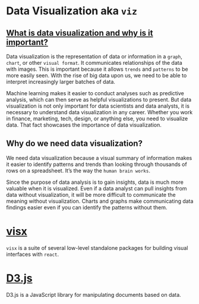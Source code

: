 # Data Visualization aka `viz`

## [What is data visualization and why is it important?](https://www.import.io/post/what-is-data-visualization/)

Data visualization is the representation of data or information in a `graph`, `chart`, or other `visual format`. It communicates relationships of the data with images. This is important because it allows `trends` and `patterns` to be more easily seen. With the rise of big data upon us, we need to be able to interpret increasingly larger batches of data.

Machine learning makes it easier to conduct analyses such as predictive analysis, which can then serve as helpful visualizations to present. But data visualization is not only important for data scientists and data analysts, it is necessary to understand data visualization in any career. Whether you work in finance, marketing, tech, design, or anything else, you need to visualize data. That fact showcases the importance of data visualization.

## Why do we need data visualization?

We need data visualization because a visual summary of information makes it easier to identify patterns and trends than looking through thousands of rows on a spreadsheet. It’s the way the `human brain works`.

Since the purpose of data analysis is to gain insights, data is much more valuable when it is visualized. Even if a data analyst can pull insights from data without visualization, it will be more difficult to communicate the meaning without visualization. Charts and graphs make communicating data findings easier even if you can identify the patterns without them.

# [visx](https://airbnb.io/visx/docs)

`visx` is a suite of several low-level standalone packages for building visual interfaces with `react`.

# [D3.js](https://d3js.org/)

D3.js is a JavaScript library for manipulating documents based on data.

